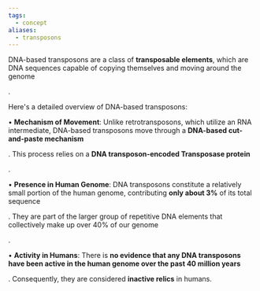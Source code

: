 ```yaml
---
tags:
  - concept
aliases:
  - transposons
---
```

DNA-based transposons are a class of **transposable elements**, which are DNA sequences capable of copying themselves and moving around the genome

.

Here's a detailed overview of DNA-based transposons:

• **Mechanism of Movement**: Unlike retrotransposons, which utilize an RNA intermediate, DNA-based transposons move through a **DNA-based cut-and-paste mechanism**

. This process relies on a **DNA transposon-encoded Transposase protein**

.

• **Presence in Human Genome**: DNA transposons constitute a relatively small portion of the human genome, contributing **only about 3%** of its total sequence

. They are part of the larger group of repetitive DNA elements that collectively make up over 40% of our genome

.

• **Activity in Humans**: There is **no evidence that any DNA transposons have been active in the human genome over the past 40 million years**

. Consequently, they are considered **inactive relics** in humans.